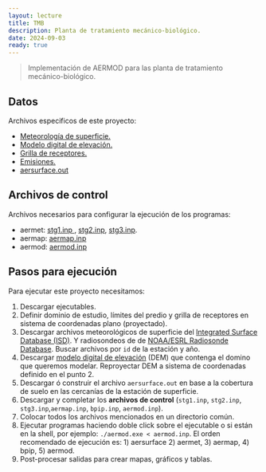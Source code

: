 ```yaml
--- 
layout: lecture
title: TMB
description: Planta de tratamiento mecánico-biológico.
date: 2024-09-03
ready: true
---
```


> Implementación de AERMOD para las planta de tratamiento mecánico-biológico.

## Datos

Archivos especificos de este proyecto:
- [Meteorología de superficie.](./data/875530-99999-2024.ish)
- [Modelo digital de elevación.](./data/ceamse.tif)
- [Grilla de receptores.      ](./tmb/ceamse.rec)
- [Emisiones.                 ](./tmb/gis/emis.csv)
- [aersurface.out](./data/aersurface.out)

## Archivos de control

Archivos necesarios para configurar la ejecución de los programas:
- aermet: [stg1.inp  ](./tmb/stg1.inp), [stg2.inp](./tmb/stg2.inp), [stg3.inp](./tmb/stg3.inp).
- aermap: [aermap.inp](./tmb/aermap.inp)
- aermod: [aermod.inp](./tmb/aermod.inp)


## Pasos para ejecución

Para ejecutar este proyecto necesitamos:
1. Descargar ejecutables.
2. Definir dominio de estudio, límites del predio y grilla de receptores en sistema de coordenadas plano (proyectado).
3. Descargar archivos meteorológicos de superficie del [Integrated Surface Database (ISD)](https://www.ncei.noaa.gov/pub/data/noaa/). Y radiosondeos de de [NOAA/ESRL Radiosonde Database](https://ruc.noaa.gov/raobs). Buscar archivos por `id` de la estación y año.
4. Descargar [modelo digital de elevación](https://www.ign.gob.ar/NuestrasActividades/Geodesia/ModeloDigitalElevaciones/Mapa) (DEM) que contenga el domino que queremos modelar. Reproyectar DEM a sistema de coordenadas definido en el punto 2.
5. Descargar ó construir el archivo `aersurface.out` en base a la cobertura de suelo en las cercanías de la estación de superficie.
6. Descargar y completar los **archivos de control** (`stg1.inp`, `stg2.inp`, `stg3.inp`,`aermap.inp`, `bpip.inp`, `aermod.inp`).
7. Colocar todos los archivos mencionados en un directorio común.
8. Ejecutar programas haciendo doble click sobre el ejecutable o si están en la shell, por ejemplo: ``./aermod.exe < aermod.inp``. El orden recomendado de ejecución es: 1) aersurface 2) aermet, 3) aermap, 4) bpip, 5) aermod.
9. Post-procesar salidas para crear mapas, gráficos y tablas.
